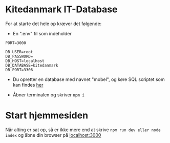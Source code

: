 # Kitedanmark IT-Database

For at starte det hele op kræver det følgende:

- En ".env" fil som indeholder 
```
PORT=3000

DB_USER=root
DB_PASSWORD=
DB_HOST=localhost
DB_DATABASE=kitedanmark
DB_PORT=3306
```
- Du opretter en database med navnet "mobel", og køre SQL scriptet som kan findes [her](./sql/kitedanmark.sql)

- Åbner terminalen og skriver ``` npm i ``` 

# Start hjemmesiden

Når alting er sat op, så er ikke mere end at skrive ``` npm run dev eller node index ``` og åbne din browser på [localhost:3000](http://localhost:3000)